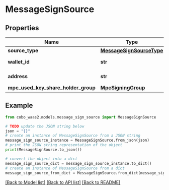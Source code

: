 # MessageSignSource


## Properties

Name | Type | Description | Notes
------------ | ------------- | ------------- | -------------
**source_type** | [**MessageSignSourceType**](MessageSignSourceType.md) |  | 
**wallet_id** | **str** | The wallet ID. | 
**address** | **str** | The wallet address. | 
**mpc_used_key_share_holder_group** | [**MpcSigningGroup**](MpcSigningGroup.md) |  | [optional] 

## Example

```python
from cobo_waas2.models.message_sign_source import MessageSignSource

# TODO update the JSON string below
json = "{}"
# create an instance of MessageSignSource from a JSON string
message_sign_source_instance = MessageSignSource.from_json(json)
# print the JSON string representation of the object
print(MessageSignSource.to_json())

# convert the object into a dict
message_sign_source_dict = message_sign_source_instance.to_dict()
# create an instance of MessageSignSource from a dict
message_sign_source_from_dict = MessageSignSource.from_dict(message_sign_source_dict)
```
[[Back to Model list]](../README.md#documentation-for-models) [[Back to API list]](../README.md#documentation-for-api-endpoints) [[Back to README]](../README.md)


